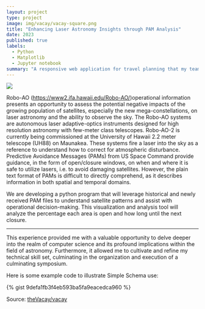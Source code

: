 ```yaml
---
layout: project
type: project
image: img/vacay/vacay-square.png
title: "Enhancing Laser Astronomy Insights through PAM Analysis"
date: 2023
published: true
labels:
  - Python
  - Matplotlib
  - Jupyter notebook
summary: "A responsive web application for travel planning that my team developed in ICS 415."
---
```


<img class="img-fluid" src="../img/vacay/vacay-home-page.png">

Robo-AO (https://www2.ifa.hawaii.edu/Robo-AO/)operational information presents an opportunity to assess the potential negative impacts of the growing population of satellites, especially the new mega-constellations, on laser astronomy and the ability to observe the sky. The Robo-AO systems are autonomous laser adaptive-optics instruments designed for high resolution astronomy with few-meter class telescopes. Robo-AO-2 is currently being commissioned at the University of Hawaii 2.2 meter telescope (UH88) on Maunakea. These systems fire a laser into the sky as a reference to understand how to correct for atmospheric disturbance. Predictive Avoidance Messages (PAMs) from US Space Command provide guidance, in the form of open/closure windows, on when and where it is safe to utilize lasers, i.e. to avoid damaging satellites. However, the plain text format of PAMs is difficult to directly comprehend, as it describes information in both spatial and temporal domains.

We are developing a python program that will leverage historical and newly received PAM files to understand satellite patterns and assist with operational decision-making. This visualization and analysis tool will analyze the percentage each area is open and how long until the next closure. 

<hr>

This experience provided me with a valuable opportunity to delve deeper into the realm of computer science and its profound implications within the field of astronomy. Furthermore, it allowed me to cultivate and refine my technical skill set, culminating in the organization and execution of a culminating symposium.

Here is some example code to illustrate Simple Schema use:

{% gist 9defa1fb3f4eb593ba5fa9eacedca960 %}
 
Source: <a href="https://github.com/theVacay/vacay">theVacay/vacay</a>
